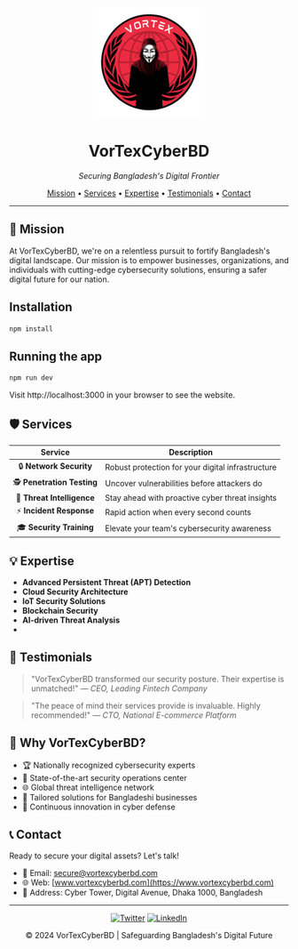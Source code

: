 <p align="center">
  <img src="src/public/images/logo.png" width="200">
</p>

<h1 align="center">VorTexCyberBD</h1>

<p align="center">
  <em>Securing Bangladesh's Digital Frontier</em>
</p>

<p align="center">
  <a href="#mission">Mission</a> •
  <a href="#services">Services</a> •
  <a href="#expertise">Expertise</a> •
  <a href="#testimonials">Testimonials</a> •
  <a href="#contact">Contact</a>
</p>

---

## 🚀 Mission

At VorTexCyberBD, we're on a relentless pursuit to fortify Bangladesh's digital landscape. Our mission is to empower businesses, organizations, and individuals with cutting-edge cybersecurity solutions, ensuring a safer digital future for our nation.


## Installation

```bash
npm install
```

## Running the app

```bash
npm run dev
```

Visit http://localhost:3000 in your browser to see the website.

## 🛡️ Services

| Service | Description |
|:-------:|-------------|
| 🔒 **Network Security** | Robust protection for your digital infrastructure |
| 🕵️ **Penetration Testing** | Uncover vulnerabilities before attackers do |
| 🧠 **Threat Intelligence** | Stay ahead with proactive cyber threat insights |
| ⚡ **Incident Response** | Rapid action when every second counts |
| 🎓 **Security Training** | Elevate your team's cybersecurity awareness |

## 💡 Expertise

- **Advanced Persistent Threat (APT) Detection**
- **Cloud Security Architecture**
- **IoT Security Solutions**
- **Blockchain Security**
- **AI-driven Threat Analysis**
- 
## 💬 Testimonials

> "VorTexCyberBD transformed our security posture. Their expertise is unmatched!" 
> — *CEO, Leading Fintech Company*

> "The peace of mind their services provide is invaluable. Highly recommended!"
> — *CTO, National E-commerce Platform*

## 🌟 Why VorTexCyberBD?

- 🏆 Nationally recognized cybersecurity experts
- 🔬 State-of-the-art security operations center
- 🌐 Global threat intelligence network
- 🤝 Tailored solutions for Bangladeshi businesses
- 🚀 Continuous innovation in cyber defense

## 📞 Contact

Ready to secure your digital assets? Let's talk!

- 📧 Email: secure@vortexcyberbd.com
- 🌐 Web: [www.vortexcyberbd.com](https://www.vortexcyberbd.com)
- 🏢 Address: Cyber Tower, Digital Avenue, Dhaka 1000, Bangladesh

---

<p align="center">
  <a href="https://twitter.com/vortexcyberbd"><img src="https://img.shields.io/badge/Twitter-Follow-1DA1F2?style=for-the-badge&logo=twitter" alt="Twitter"></a>
  <a href="https://www.linkedin.com/company/vortexcyberbd"><img src="https://img.shields.io/badge/LinkedIn-Connect-0077B5?style=for-the-badge&logo=linkedin" alt="LinkedIn"></a>
</p>

<p align="center">
  © 2024 VorTexCyberBD | Safeguarding Bangladesh's Digital Future
</p>
